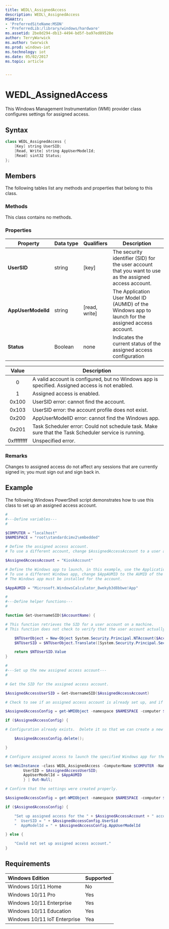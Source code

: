 ```yaml
---
title: WEDL\_AssignedAccess
description: WEDL\_AssignedAccess
MSHAttr:
- 'PreferredSiteName:MSDN'
- 'PreferredLib:/library/windows/hardware'
ms.assetid: 2be8d294-db13-4494-bd5f-ba97ed89528e
author: TerryWarwick
ms.author: twarwick
ms.prod: windows-iot
ms.technology: iot
ms.date: 05/02/2017
ms.topic: article


---
```

# WEDL\_AssignedAccess

This Windows Management Instrumentation (WMI) provider class configures settings for assigned access.

## Syntax

```powershell
class WEDL_AssignedAccess {
    [Key] string UserSID;
    [Read, Write] string AppUserModelId;
    [Read] sint32 Status;
};
```

## Members

The following tables list any methods and properties that belong to this class.

### Methods

This class contains no methods.

### Properties

| Property | Data&nbsp;type | Qualifiers | Description |
|----------|----------------|------------|-------------|
| **UserSID** | string | [key] | The security identifier (SID) for the user account that you want to use as the assigned access account. |
| **AppUserModelId** | string | [read, write] | The Application User Model ID (AUMID) of the Windows app to launch for the assigned access account. |
| **Status** | Boolean | none | Indicates the current status of the assigned access configuration |

| Value | Description |
|:-----:|-------------|
| 0 | A valid account is configured, but no Windows app is specified. Assigned access is not enabled. |
| 1 | Assigned access is enabled. |
| 0x100 | UserSID error: cannot find the account. |
| 0x103 | UserSID error: the account profile does not exist. |
| 0x200 | AppUserModelID error: cannot find the Windows app. |
| 0x201 | Task Scheduler error: Could not schedule task. Make sure that the Task Scheduler service is running. |
| 0xffffffff | Unspecified error.|

### Remarks

Changes to assigned access do not affect any sessions that are currently signed in; you must sign out and sign back in.

## Example

The following Windows PowerShell script demonstrates how to use this class to set up an assigned access account.

```powershell
#
#---Define variables---
#

$COMPUTER = "localhost"
$NAMESPACE = "root\standardcimv2\embedded"

# Define the assigned access account. 
# To use a different account, change $AssignedAccessAccount to a user account that is present on your device.

$AssignedAccessAccount = "KioskAccount"

# Define the Windows app to launch, in this example, use the Application Model User ID (AUMID) for Windows Calculator.
# To use a different Windows app, change $AppAUMID to the AUMID of the Windows app to launch.
# The Windows app must be installed for the account.

$AppAUMID = "Microsoft.WindowsCalculator_8wekyb3d8bbwe!App"

#
#---Define helper functions---
#

function Get-UsernameSID($AccountName) {

# This function retrieves the SID for a user account on a machine.
# This function does not check to verify that the user account actually exists.

    $NTUserObject = New-Object System.Security.Principal.NTAccount($AccountName)
    $NTUserSID = $NTUserObject.Translate([System.Security.Principal.SecurityIdentifier])

    return $NTUserSID.Value
}

#
#---Set up the new assigned access account---
#

# Get the SID for the assigned access account.

$AssignedAccessUserSID = Get-UsernameSID($AssignedAccessAccount)

# Check to see if an assigned access account is already set up, and if so, clear it.

$AssignedAccessConfig = get-WMIObject -namespace $NAMESPACE -computer $COMPUTER -class WEDL_AssignedAccess

if ($AssignedAccessConfig) {

# Configuration already exists.  Delete it so that we can create a new one, since only one assigned access account can be set up at a time.

    $AssignedAccessConfig.delete();

}

# Configure assigned access to launch the specified Windows app for the specified account.

Set-WmiInstance -class WEDL_AssignedAccess -ComputerName $COMPUTER -Namespace $NAMESPACE -Arguments @{
        UserSID = $AssignedAccessUserSID;
        AppUserModelId = $AppAUMID
        } | Out-Null;

# Confirm that the settings were created properly.

$AssignedAccessConfig = get-WMIObject -namespace $NAMESPACE -computer $COMPUTER -class WEDL_AssignedAccess

if ($AssignedAccessConfig) {

    "Set up assigned access for the " + $AssignedAccessAccount + " account."
    "  UserSID = " + $AssignedAccessConfig.UserSid
    "  AppModelId = " + $AssignedAccessConfig.AppUserModelId

} else {

    "Could not set up assigned access account."
}
```

## Requirements

| Windows Edition       | Supported |
|:----------------------|:----------|
| Windows 10/11 Home       | No        |
| Windows 10/11 Pro        | Yes       |
| Windows 10/11 Enterprise | Yes       |
| Windows 10/11 Education  | Yes       |
| Windows 10/11 IoT Enterprise | Yea |
